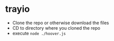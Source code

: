 # trayio

* Clone the repo or otherwise download the files
* CD to directory where you cloned the repo
* execute `node ./hoover.js`

